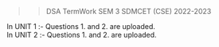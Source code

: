 >>DSA TermWork SEM 3 SDMCET (CSE) 2022-2023

In UNIT 1 :- Questions 1. and 2. are uploaded.<br />
In UNIT 2 :- Questions 1. and 2. are uploaded.
